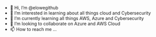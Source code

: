 - 👋 Hi, I’m @elowegithub
- 👀 I’m interested in learning about all things cloud and Cybersecurity
- 🌱 I’m currently learning all things AWS, Azure and Cybersecurity
- 💞️ I’m looking to collaborate on Azure and AWS Cloud
- 📫 How to reach me ...

<!---
elowegithub/elowegithub is a ✨ special ✨ repository because its `README.md` (this file) appears on your GitHub profile.
You can click the Preview link to take a look at your changes.
--->

